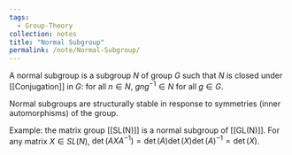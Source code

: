 ```yaml
---
tags:
  - Group-Theory
collection: notes
title: "Normal Subgroup"
permalink: /note/Normal-Subgroup/
---
```

A normal subgroup is a subgroup $N$ of group $G$ such that $N$ is closed under [[Conjugation]] in $G$: for all $n \in N$, $g n g^{-1} \in N$ for all $g \in G$.

Normal subgroups are structurally stable in response to symmetries (inner automorphisms) of the group. 


Example: the matrix group [[SL(N)]] is a normal subgroup of [[GL(N)]]. For any matrix $X \in SL(N)$, $\det (AXA^{-1}) = \det(A)\det(X)\det(A)^{-1} = \det(X)$. 